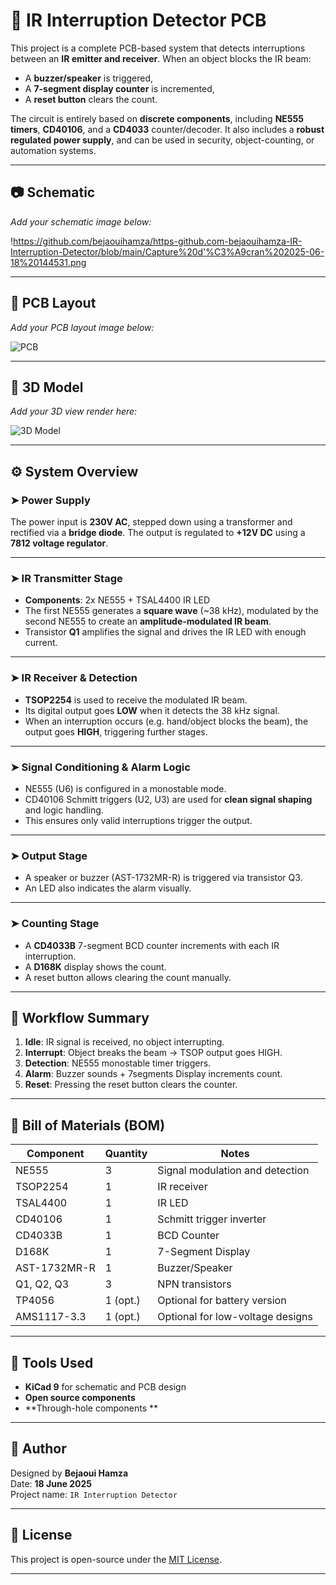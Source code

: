 # 🔦 IR Interruption Detector PCB

This project is a complete PCB-based system that detects interruptions between an **IR emitter and receiver**. When an object blocks the IR beam:
- A **buzzer/speaker** is triggered,
- A **7-segment display counter** is incremented,
- A **reset button** clears the count.

The circuit is entirely based on **discrete components**, including **NE555 timers**, **CD40106**, and a **CD4033** counter/decoder. It also includes a **robust regulated power supply**, and can be used in security, object-counting, or automation systems.

---

## 📷 Schematic

_Add your schematic image below:_

!https://github.com/bejaouihamza/https-github.com-bejaouihamza-IR-Interruption-Detector/blob/main/Capture%20d'%C3%A9cran%202025-06-18%20144531.png

---

## 🧩 PCB Layout

_Add your PCB layout image below:_

![PCB](./images/pcb.png)

---

## 🧱 3D Model

_Add your 3D view render here:_

![3D Model](./images/3d.png)

---

## ⚙️ System Overview

### ➤ Power Supply
The power input is **230V AC**, stepped down using a transformer and rectified via a **bridge diode**. The output is regulated to **+12V DC** using a **7812 voltage regulator**.

---

### ➤ IR Transmitter Stage

- **Components**: 2x NE555 + TSAL4400 IR LED
- The first NE555 generates a **square wave** (~38 kHz), modulated by the second NE555 to create an **amplitude-modulated IR beam**.
- Transistor **Q1** amplifies the signal and drives the IR LED with enough current.

---

### ➤ IR Receiver & Detection

- **TSOP2254** is used to receive the modulated IR beam.
- Its digital output goes **LOW** when it detects the 38 kHz signal.
- When an interruption occurs (e.g. hand/object blocks the beam), the output goes **HIGH**, triggering further stages.

---

### ➤ Signal Conditioning & Alarm Logic

- NE555 (U6) is configured in a monostable mode.
- CD40106 Schmitt triggers (U2, U3) are used for **clean signal shaping** and logic handling.
- This ensures only valid interruptions trigger the output.

---

### ➤ Output Stage

- A speaker or buzzer (AST-1732MR-R) is triggered via transistor Q3.
- An LED also indicates the alarm visually.

---

### ➤ Counting Stage

- A **CD4033B** 7-segment BCD counter increments with each IR interruption.
- A **D168K** display shows the count.
- A reset button allows clearing the count manually.

---

## 🔁 Workflow Summary

1. **Idle**: IR signal is received, no object interrupting.
2. **Interrupt**: Object breaks the beam → TSOP output goes HIGH.
3. **Detection**: NE555 monostable timer triggers.
4. **Alarm**: Buzzer sounds + 7segments Display increments count.
5. **Reset**: Pressing the reset button clears the counter.

---

## 🧰 Bill of Materials (BOM)

| Component     | Quantity | Notes                              |
|---------------|----------|------------------------------------|
| NE555         | 3        | Signal modulation and detection    |
| TSOP2254      | 1        | IR receiver                        |
| TSAL4400      | 1        | IR LED                             |
| CD40106       | 1        | Schmitt trigger inverter           |
| CD4033B       | 1        | BCD Counter                        |
| D168K         | 1        | 7-Segment Display                  |
| AST-1732MR-R  | 1        | Buzzer/Speaker                     |
| Q1, Q2, Q3    | 3        | NPN transistors                    |
| TP4056        | 1 (opt.) | Optional for battery version       |
| AMS1117-3.3   | 1 (opt.) | Optional for low-voltage designs   |

---

## 🔧 Tools Used

- **KiCad 9** for schematic and PCB design
- **Open source components**
- **Through-hole components **

---

## 🧠 Author

Designed by **Bejaoui Hamza**  
Date: **18 June 2025**  
Project name: `IR Interruption Detector`

---

## 📂 License

This project is open-source under the [MIT License](LICENSE).

---

